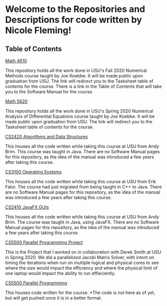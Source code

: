 # Welcome to the Repositories and Descriptions for code written by Nicole Fleming!

## Table of Contents

[Math 4610](https://github.com/nicoleefleming/math4610/blob/master/README.md)

This repository holds all the work done in USU's Fall 2020 Numerical Methods course taught by Joe Koebbe. It will be made public upon graduation from USU.
The link will redirect you to the Tasksheet table of contents for the course. There is a link in the Table of Contents that will take you to the Software Manual for the course.

[Math 5620](https://github.com/nicoleefleming/math5620/blob/master/README.md)
 
This repository holds all the work done in USU's Spring 2020 Numerical Analysis of Differential Equations course taught by Joe Koebbe. It will be made public upon graduation from USU.
The link will redirect you to the Tasksheet table of contents for the course.

[CS2420 Algorithms and Data Structures](https://github.com/nicoleefleming/Algorithms-Data-Structures/blob/master/README.md)

This houses all the code written while taking this course at USU from Andy Brim. This course was taught in Java. There are no Software Manual pages for this repository, as the idea of the manual was introduced a few years after taking this course.

[CS3100 Operating Systems](https://github.com/nicoleefleming/CS3100-OperatingSystems/blob/master/README.md)

This houses all the code written while taking this course at USU from Erik Falor. The course had just migrated from being taught in C++ to Java. There are no Software Manual pages for this repository, as the idea of the manual was introduced a few years after taking this course.

[CS2410 JavaFX GUIs](https://github.com/nicoleefleming/CS2410-JavaFX-GUIs/blob/master/README.md)

This houses all the code written while taking this course at USU from Andy Brim. The course was taught in Java, using JavaFX. There are no Software Manual pages for this repository, as the idea of the manual was introduced a few years after taking this course.

[CS5500 Parallel Programming Project](https://github.com/nicoleefleming/ParallelProgrammingProject/blob/master/README.md)

This is the Project that I worked on in collaboration with Derek Smith at USU in Spring 2020. We did a parallelized Jacobi Matrix Solver, with intent on timing the iterations when run on multiple logical and physical cores to see where the size would impact the efficiency and where the physical limit of one laptop would impact the ability to run effieciently. 

[CS5500 Parallel Programming](https://github.com/nicoleefleming/CS5500-ParallelPrograpmming/blob/master/README.md)

This houses code written for the course. *The code is not here as of yet, but will get pushed once it is in a better format.


